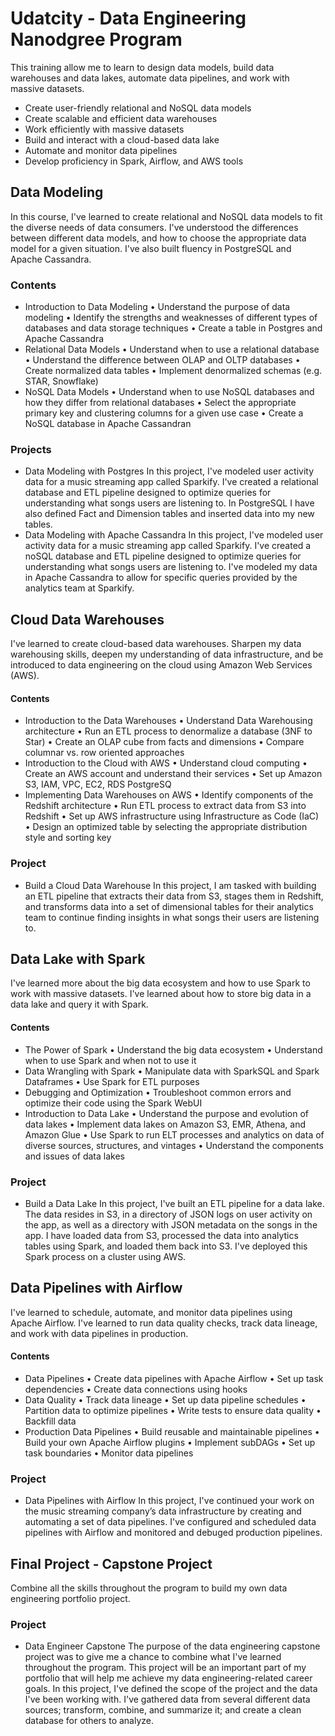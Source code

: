 # Udatcity - Data Engineering Nanodgree Program
This training allow me to learn to design data models, build data warehouses and data lakes, automate data pipelines, and work with massive datasets.

* Create user-friendly relational and NoSQL data models
* Create scalable and efficient data warehouses
* Work efficiently with massive datasets
* Build and interact with a cloud-based data lake
* Automate and monitor data pipelines
* Develop proficiency in Spark, Airflow, and AWS tools


## Data Modeling
In this course, I've learned to create relational and NoSQL data models to fit the diverse needs of data
consumers. I've understood the differences between different data models, and how to choose the
appropriate data model for a given situation. I've also built fluency in PostgreSQL and Apache Cassandra.

### Contents
* Introduction to Data Modeling
    • Understand the purpose of data modeling
    • Identify the strengths and weaknesses of different types of databases and data storage techniques
    • Create a table in Postgres and Apache Cassandra
* Relational Data Models
    • Understand when to use a relational database
    • Understand the difference between OLAP and OLTP databases
    • Create normalized data tables
    • Implement denormalized schemas (e.g. STAR, Snowflake)
* NoSQL Data Models
    • Understand when to use NoSQL databases and how they differ from relational databases
    • Select the appropriate primary key and clustering columns for a given use case
    • Create a NoSQL database in Apache Cassandran

### Projects
* Data Modeling with Postgres
In this project, I've modeled user activity data for a music streaming app called Sparkify. I've created a relational database and ETL pipeline designed to optimize queries for understanding what songs users are listening to. In PostgreSQL I have also defined Fact and Dimension tables and inserted data into my new tables.
* Data Modeling with Apache Cassandra
In this project, I've modeled user activity data for a music streaming app called Sparkify. I've created a noSQL database and ETL pipeline designed to optimize queries for understanding what songs users are listening to. I've modeled my data in Apache Cassandra to allow for specific queries provided by the analytics team at Sparkify.


## Cloud Data Warehouses
I've learned to create cloud-based data warehouses. Sharpen my data warehousing skills, deepen my understanding of data infrastructure, and be introduced to data engineering on the cloud using Amazon Web Services (AWS).

#### Contents
* Introduction to the Data Warehouses
    • Understand Data Warehousing architecture
    • Run an ETL process to denormalize a database (3NF to Star)
    • Create an OLAP cube from facts and dimensions
    • Compare columnar vs. row oriented approaches
* Introduction to the Cloud with AWS
    • Understand cloud computing
    • Create an AWS account and understand their services
    • Set up Amazon S3, IAM, VPC, EC2, RDS PostgreSQ
* Implementing Data Warehouses on AWS
    • Identify components of the Redshift architecture
    • Run ETL process to extract data from S3 into Redshift
    • Set up AWS infrastructure using Infrastructure as Code (IaC)
    • Design an optimized table by selecting the appropriate distribution style and sorting key

### Project
* Build a Cloud Data Warehouse
In this project, I am tasked with building an ETL pipeline that extracts their data from S3, stages them in Redshift, and transforms data into a set of dimensional tables for their analytics team to continue finding insights in what songs their users are listening to.

## Data Lake with Spark
I've learned more about the big data ecosystem and how to use Spark to work with massive datasets. I've learned about how to store big data in a data lake and query it with Spark.

#### Contents
* The Power of Spark
    • Understand the big data ecosystem
    • Understand when to use Spark and when not to use it
* Data Wrangling with Spark
    • Manipulate data with SparkSQL and Spark Dataframes
    • Use Spark for ETL purposes
* Debugging and Optimization
    • Troubleshoot common errors and optimize their code using the Spark WebUI
* Introduction to Data Lake
    • Understand the purpose and evolution of data lakes
    • Implement data lakes on Amazon S3, EMR, Athena, and Amazon Glue
    • Use Spark to run ELT processes and analytics on data of diverse sources, structures, and vintages
    • Understand the components and issues of data lakes

### Project
* Build a Data Lake
In this project, I've built an ETL pipeline for a data lake. The data resides in S3, in a directory of JSON logs on user activity on the app, as well as a directory with JSON metadata on the songs in the app. I have loaded data from S3, processed the data into analytics tables using Spark, and loaded them back into S3. I've deployed this Spark process on a cluster using AWS.

## Data Pipelines with Airflow
I've learned to schedule, automate, and monitor data pipelines using Apache Airflow. I've learned to run data quality checks, track data lineage, and work with data pipelines in production.

#### Contents
* Data Pipelines
    • Create data pipelines with Apache Airflow
    • Set up task dependencies
    • Create data connections using hooks
* Data Quality
    • Track data lineage
    • Set up data pipeline schedules
    • Partition data to optimize pipelines
    • Write tests to ensure data quality
    • Backfill data
* Production Data Pipelines
    • Build reusable and maintainable pipelines
    • Build your own Apache Airflow plugins
    • Implement subDAGs
    • Set up task boundaries
    • Monitor data pipelines

### Project
* Data Pipelines with Airflow
In this project, I've continued your work on the music streaming company’s data infrastructure by creating and automating a set of data pipelines. I've configured and scheduled data pipelines with Airflow and monitored and debuged production pipelines.

## Final Project - Capstone Project
Combine all the skills throughout the program to build my own data engineering portfolio project.

### Project
* Data Engineer Capstone
The purpose of the data engineering capstone project was to give me a chance to combine what I've learned throughout the program.
This project will be an important part of my portfolio that will help me achieve my data engineering-related career goals.
In this project, I've defined the scope of the project and the data I've been working with. I've gathered data from several different data sources; transform, combine, and summarize it; and create a clean database for others to analyze.